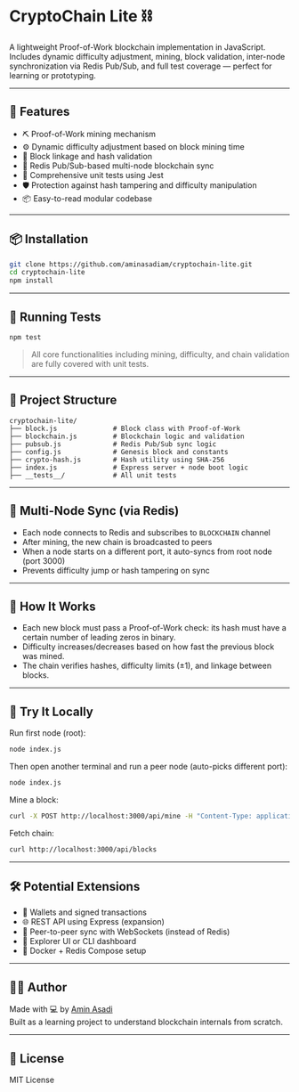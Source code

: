 # CryptoChain Lite ⛓️

A lightweight Proof-of-Work blockchain implementation in JavaScript.  
Includes dynamic difficulty adjustment, mining, block validation, inter-node synchronization via Redis Pub/Sub, and full test coverage — perfect for learning or prototyping.

---

## 🚀 Features

- ⛏️ Proof-of-Work mining mechanism
- ⚙️ Dynamic difficulty adjustment based on block mining time
- 🔗 Block linkage and hash validation
- 🔄 Redis Pub/Sub-based multi-node blockchain sync
- 🧪 Comprehensive unit tests using Jest
- 🛡️ Protection against hash tampering and difficulty manipulation
- 📦 Easy-to-read modular codebase

---

## 📦 Installation

```bash
git clone https://github.com/aminasadiam/cryptochain-lite.git
cd cryptochain-lite
npm install
```

---

## 🧪 Running Tests

```bash
npm test
```

> All core functionalities including mining, difficulty, and chain validation are fully covered with unit tests.

---

## 📁 Project Structure

```
cryptochain-lite/
├── block.js              # Block class with Proof-of-Work
├── blockchain.js         # Blockchain logic and validation
├── pubsub.js             # Redis Pub/Sub sync logic
├── config.js             # Genesis block and constants
├── crypto-hash.js        # Hash utility using SHA-256
├── index.js              # Express server + node boot logic
├── __tests__/            # All unit tests
```

---

## 🔄 Multi-Node Sync (via Redis)

- Each node connects to Redis and subscribes to `BLOCKCHAIN` channel
- After mining, the new chain is broadcasted to peers
- When a node starts on a different port, it auto-syncs from root node (port 3000)
- Prevents difficulty jump or hash tampering on sync

---

## 🧠 How It Works

- Each new block must pass a Proof-of-Work check: its hash must have a certain number of leading zeros in binary.
- Difficulty increases/decreases based on how fast the previous block was mined.
- The chain verifies hashes, difficulty limits (±1), and linkage between blocks.

---

## 📡 Try It Locally

Run first node (root):

```bash
node index.js
```

Then open another terminal and run a peer node (auto-picks different port):

```bash
node index.js
```

Mine a block:

```bash
curl -X POST http://localhost:3000/api/mine -H "Content-Type: application/json" -d '{"data":"Hello"}'
```

Fetch chain:

```bash
curl http://localhost:3000/api/blocks
```

---

## 🛠️ Potential Extensions

- 🔐 Wallets and signed transactions
- 🌐 REST API using Express (expansion)
- 📡 Peer-to-peer sync with WebSockets (instead of Redis)
- 🧰 Explorer UI or CLI dashboard
- 🐳 Docker + Redis Compose setup

---

## 👨‍💻 Author

Made with 💻 by [Amin Asadi](https://github.com/aminasadiam)  
Built as a learning project to understand blockchain internals from scratch.

---

## 📄 License

MIT License
